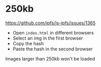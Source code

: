 # 250kb

https://github.com/ipfs/js-ipfs/issues/1365

- Open `index.html` in different browsers
- Select an img in the first browser
- Copy the hash
- Paste the hash in the second browser

Images larger than 250kb won't be loaded
